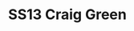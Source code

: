 ---
title: SS13 Craig Green
images:
- "/uploads/craig-green/ss13/helen-lawrence-craig-green-ss13-01.jpg"
- "/uploads/craig-green/ss13/helen-lawrence-craig-green-ss13-02.jpg"
layout: collection
---